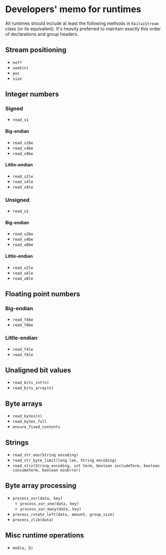 # Developers' memo for runtimes

All runtimes should include at least the following methods in
`KaitaiStream` class (or its equivalent). It's heavily preferred to
maintain exactly this order of declarations and group headers.

## Stream positioning

* `eof?`
* `seek(n)`
* `pos`
* `size`

## Integer numbers

### Signed

* `read_s1`

#### Big-endian

* `read_s2be`
* `read_s4be`
* `read_s8be`

#### Little-endian

* `read_s2le`
* `read_s4le`
* `read_s8le`

### Unsigned

* `read_u1`

#### Big-endian

* `read_u2be`
* `read_u4be`
* `read_u8be`

#### Little-endian

* `read_u2le`
* `read_u4le`
* `read_u8le`

## Floating point numbers

### Big-endian

* `read_f4be`
* `read_f8be`

### Little-endian

* `read_f4le`
* `read_f8le`

## Unaligned bit values

* `read_bits_int(n)`
* `read_bits_array(n)`

## Byte arrays

* `read_bytes(n)`
* `read_bytes_full`
* `ensure_fixed_contents`

## Strings

* `read_str_eos(String encoding)`
* `read_str_byte_limit(long len, String encoding)`
* `read_strz(String encoding, int term, boolean includeTerm, boolean consumeTerm, boolean eosError)`

## Byte array processing

* `process_xor(data, key)`
  * `process_xor_one(data, key)`
  * `process_xor_many(data, key)`
* `process_rotate_left(data, amount, group_size)`
* `process_zlib(data)`

## Misc runtime operations

* `mod(a, b)`

